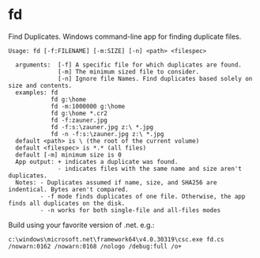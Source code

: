 # fd
Find Duplicates. Windows command-line app for finding duplicate files.

    Usage: fd [-f:FILENAME] [-m:SIZE] [-n] <path> <filespec>
    
      arguments:  [-f] A specific file for which duplicates are found.
                  [-m] The minimum sized file to consider.
                  [-n] Ignore file Names. Find duplicates based solely on size and contents.
      examples: fd
                fd g:\home
                fd -m:1000000 g:\home
                fd g:\home *.cr2
                fd -f:zauner.jpg
                fd -f:s:\zauner.jpg z:\ *.jpg
                fd -n -f:s:\zauner.jpg z:\ *.jpg
      default <path> is \ (the root of the current volume)
      default <filespec> is *.* (all files)
      default [-m] minimum size is 0
      App output: + indicates a duplicate was found.
                  - indicates files with the same name and size aren't duplicates.
      Notes: - Duplicates assumed if name, size, and SHA256 are indentical. Bytes aren't compared.
             - -f mode finds duplicates of one file. Otherwise, the app finds all duplicates on the disk.
             - -n works for both single-file and all-files modes

Build using your favorite version of .net. e.g.:

    c:\windows\microsoft.net\framework64\v4.0.30319\csc.exe fd.cs /nowarn:0162 /nowarn:0168 /nologo /debug:full /o+

